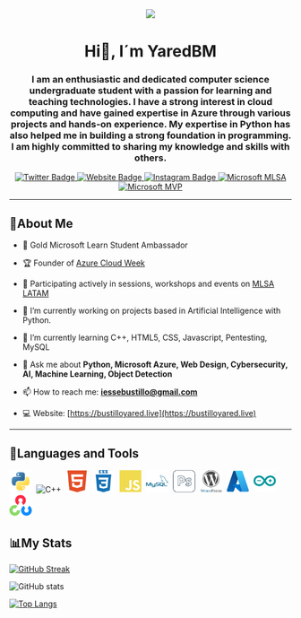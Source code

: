 <div id="header" align="center">
    <img src="https://media.giphy.com/media/qgQUggAC3Pfv687qPC/giphy.gif" width="250" />
    <h1 allign="center"> Hi👋, I´m YaredBM</h1>
    <h3 allign="center">I am an enthusiastic and dedicated computer science undergraduate student with a passion for learning 
        and teaching technologies. I have a strong interest in cloud computing and have gained expertise in Azure through 
        various projects and hands-on experience. My expertise in Python has also helped me in building a strong foundation 
        in programming. I am highly committed to sharing my knowledge and skills with others.</h3>
</div>

<div id="badges" align="center">
    <a href="https://twitter.com/BustilloIesse" target="_blank">
        <img src="https://img.shields.io/website?color=blue&down_color=lightgrey&label=Twitter&logo=twitter&logoColor=blue&style=for-the-badge&up_color=red&up_message=@BustilloIesse&url=https%3A%2F%2Ftwitter.com%2FBustilloIesse" 
            alt="Twitter Badge" />
    </a>
    <a href="https://bustilloyared.live/" target="_blank">
        <img src="https://img.shields.io/website?color=green&down_color=lightgrey&label=My%20Website&style=for-the-badge&up_color=blue&up_message=bustilloyared.live&url=https%3A%2F%2Fbustilloyared.live"
            alt="Website Badge" />
    </a>
    <a href="https://www.instagram.com/iesse_mb/" target="_blank">
        <img src="https://img.shields.io/website?color=red&down_color=lightgrey&label=Instagram&logo=Instagram&logoColor=red&style=for-the-badge&up_color=red&up_message=@iess.bm&url=https%3A%2F%2Finstagram.com%2Fiess.bm"
            alt="Instagram Badge" />
    </a>
    <a href="https://mvp.microsoft.com/es-ES/studentambassadors/profile/4bd33019-d470-4058-a2e5-de455170df93" target="_blank">
        <img src="https://img.shields.io/website?color=gold&down_color=lightgrey&label=Microsoft&logo=microsoft&logoColor=white&style=for-the-badge&up_color=gold&up_message=Student%20Ambassador&url=https%3A%2F%2Fstudentambassadors.microsoft.com%2Fes-ES%2Fstudentambassadors%2Fprofile%2F4bd33019-d470-4058-a2e5-de455170df93"
            alt="Microsoft MLSA" />
    </a>
    <a href="https://mvp.microsoft.com/es-ES/MVP/profile/93bcf3eb-3a92-4e56-83e2-2b74f3799f31" target="_blank">
        <img src="https://img.shields.io/website?color=gold&down_color=lightgrey&label=Microsoft&logo=microsoft&logoColor=white&style=for-the-badge&up_color=gold&up_message=Student%20Ambassador&url=https%3A%2F%2Fstudentambassadors.microsoft.com%2Fes-ES%2Fstudentambassadors%2Fprofile%2F4bd33019-d470-4058-a2e5-de455170df93"
            alt="Microsoft MVP" />
    </a>
</div>
                                 
---
<h2>🚀About Me</h2>

- 🏅 Gold Microsoft Learn Student Ambassador

- 🏆 Founder of [Azure Cloud Week](https://www.facebook.com/AzureCloudWeekMLSA)

- 🏃 Participating actively in sessions, workshops and events on [MLSA LATAM](https://www.youtube.com/@microsoftlearnstudentambas5611)

- 🔭 I’m currently working on projects based in Artificial Intelligence with Python.

- 🌱 I’m currently learning C++, HTML5, CSS, Javascript, Pentesting, MySQL

- 💬 Ask me about **Python, Microsoft Azure, Web Design, Cybersecurity, AI, Machine Learning, Object Detection**

- 📫 How to reach me: **iessebustillo@gmail.com**

- 💻 Website: [https://bustilloyared.live](https://bustilloyared.live)

---

<h2>🔨Languages and Tools</h2>                                 
<div allign="left">
    <img src="https://github.com/devicons/devicon/blob/master/icons/python/python-original.svg" title="Python" alt="Python"
    width="40" height="40"/>&nbsp;
    <img src="https://cdn.jsdelivr.net/gh/devicons/devicon/icons/cplusplus/cplusplus-original.svg" title="C++" alt="C++"
    width="40" height="40"/>&nbsp;
    <img src="https://github.com/devicons/devicon/blob/master/icons/html5/html5-plain.svg" title="HTML5" alt="HTML"
    width="40" height="40"/>&nbsp;
    <img src="https://github.com/devicons/devicon/blob/master/icons/css3/css3-plain-wordmark.svg" title="CSS3" alt="CSS"
    width="40" height="40"/>&nbsp;
    <img src="https://github.com/devicons/devicon/blob/master/icons/javascript/javascript-plain.svg" title="Javascript" alt="Javascript"
    width="40" height="40"/>&nbsp;
    <img src="https://github.com/devicons/devicon/blob/master/icons/mysql/mysql-plain-wordmark.svg" title="MySQL" alt="MySQL"
    width="40" height="40"/>&nbsp;
    <img src="https://github.com/devicons/devicon/blob/master/icons/photoshop/photoshop-line.svg" title="Photoshop" alt="Photoshop"
    width="40" height="40"/>&nbsp;
    <img src="https://github.com/devicons/devicon/blob/master/icons/wordpress/wordpress-original.svg" title="Wordpress" alt="Wordpress"
    width="40" height="40"/>&nbsp;
    <img src="https://github.com/devicons/devicon/blob/master/icons/azure/azure-original.svg" title="Azure" alt="Azure"
    width="40" height="40"/>&nbsp;
    <img src="https://github.com/devicons/devicon/blob/master/icons/arduino/arduino-original.svg" title="Arduino" alt="Arduino"
    width="40" height="40"/>&nbsp;
    <img src="https://github.com/devicons/devicon/blob/master/icons/opencv/opencv-original.svg" title="OpenCV" alt="OpenCV"
    width="40" height="40"/>&nbsp;    
</div>

<h2>📊My Stats</h2>
                          
[![GitHub Streak](https://streak-stats.demolab.com/?user=YaredBM&theme=dark)](https://git.io/streak-stats)
                          
![GitHub stats](https://github-readme-stats.vercel.app/api?username=YaredBM&show_icons=true&theme=radical)
                          
[![Top Langs](https://github-readme-stats.vercel.app/api/top-langs/?username=YaredBM&hide_progress=true)](https://github.com/anuraghazra/github-readme-stats)

                                                                                                                                    
